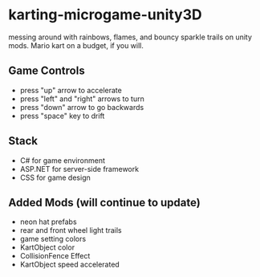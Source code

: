 # karting-microgame-unity3D
messing around with rainbows, flames, and bouncy sparkle trails on unity mods. Mario kart on a budget, if you will.

## Game Controls
* press "up" arrow to accelerate
* press "left" and "right" arrows to turn
* press "down" arrow to go backwards
* press "space" key to drift
## Stack
* C# for game environment
* ASP.NET for server-side framework
* CSS for game design
## Added Mods (will continue to update)
* neon hat prefabs
* rear and front wheel light trails
* game setting colors
* KartObject color
* CollisionFence Effect
* KartObject speed accelerated
